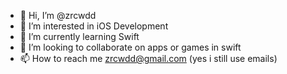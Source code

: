 - 👋 Hi, I’m @zrcwdd
- 👀 I’m interested in iOS Development
- 🌱 I’m currently learning Swift
- 💞️ I’m looking to collaborate on apps or games in swift
- 📫 How to reach me zrcwdd@gmail.com (yes i still use emails)

<!---
zrcwdd/zrcwdd is a ✨ special ✨ repository because its `README.md` (this file) appears on your GitHub profile.
You can click the Preview link to take a look at your changes.
--->
